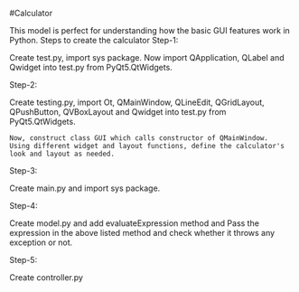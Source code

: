  #Calculator 

 This model is perfect for understanding how the basic GUI features work in Python.
Steps to create the calculator
Step-1:

Create test.py, import sys package. Now import QApplication, QLabel and Qwidget into test.py from PyQt5.QtWidgets.

Step-2:

Create testing.py, import Ot, QMainWindow, QLineEdit, QGridLayout, QPushButton, QVBoxLayout and Qwidget into test.py from PyQt5.QtWidgets.

    Now, construct class GUI which calls constructor of QMainWindow.
    Using different widget and layout functions, define the calculator's look and layout as needed.
   
Step-3:

Create main.py and import sys package.

Step-4:

Create model.py and add evaluateExpression method and Pass the expression in the above listed method and check whether it throws any exception or not.

Step-5:

Create controller.py
